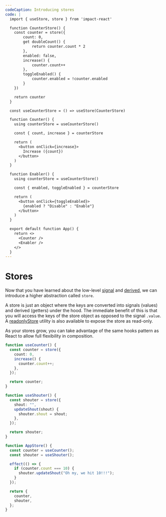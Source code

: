 ```yaml
---
codeCaption: Introducing stores
code: |
  import { useStore, store } from 'impact-react'

  function CounterStore() {
    const counter = store({
        count: 0,
        get doubleCount() {
            return counter.count * 2
        },
        enabled: false,
        increase() {
            counter.count++
        },
        toggleEnabled() {
            counter.enabled = !counter.enabled
        }
    })

    return counter
  }

  const useCounterStore = () => useStore(CounterStore)

  function Counter() {
    using counterStore = useCounterStore()

    const { count, increase } = counterStore

    return (
      <button onClick={increase}>
        Increase ({count})
      </button>
    )
  }

  function Enabler() {
    using counterStore = useCounterStore()

    const { enabled, toggleEnabled } = counterStore

    return (
      <button onClick={toggleEnabled}>
        {enabled ? "Disable" : "Enable"}
      </button>
    )
  }

  export default function App() {
    return <>
      <Counter />
      <Enabler />
    </>
  }
---
```


# Stores

<ClientOnly>
  <Playground />
</ClientOnly>

Now that you have learned about the low-level [signal](../signal.md) and [derived](../derived.md), we can introduce a higher abstraction called `store`.

A store is just an object where the keys are converted into signals (values) and derived (getters) under the hood. The immediate benefit of this is that you will access the keys of the store object as opposed to the signal `.value`. A [readonlyStore](../store.md) utility is also available to expose the store as read-only.

As your stores grow, you can take advantage of the same hooks pattern as React to allow full flexibility in composition.

```ts
function useCounter() {
  const counter = store({
    count: 0,
    increase() {
      counter.count++;
    },
  });

  return counter;
}

function useShouter() {
  const shouter = store({
    shout: "",
    updateShout(shout) {
      shouter.shout = shout;
    },
  });

  return shouter;
}

function AppStore() {
  const counter = useCounter();
  const shouter = useShouter();

  effect(() => {
    if (counter.count === 10) {
      shouter.updateShout("Oh my, we hit 10!!!");
    }
  });

  return {
    counter,
    shouter,
  };
}
```
